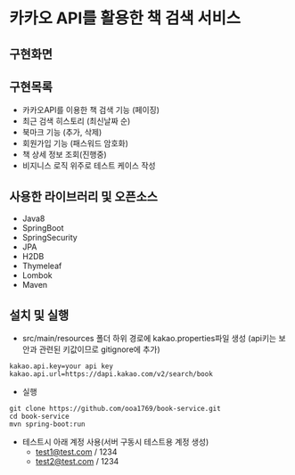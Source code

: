 # 카카오 API를 활용한 책 검색 서비스

## 구현화면

## 구현목록
- 카카오API를 이용한 책 검색 기능 (페이징)
- 최근 검색 히스토리 (최신날짜 순)
- 북마크 기능 (추가, 삭제)
- 회원가입 기능 (패스워드 암호화)
- 책 상세 정보 조회(진행중)
- 비지니스 로직 위주로 테스트 케이스 작성

## 사용한 라이브러리 및 오픈소스
- Java8
- SpringBoot
- SpringSecurity
- JPA
- H2DB
- Thymeleaf
- Lombok
- Maven

## 설치 및 실행
- src/main/resources 폴더 하위 경로에 kakao.properties파일 생성 (api키는 보안과 관련된 키값이므로 gitignore에 추가)
```
kakao.api.key=your api key
kakao.api.url=https://dapi.kakao.com/v2/search/book
```

- 실행
```
git clone https://github.com/ooa1769/book-service.git
cd book-service
mvn spring-boot:run
```

- 테스트시 아래 계정 사용(서버 구동시 테스트용 계정 생성)
    - test1@test.com / 1234
    - test2@test.com / 1234  